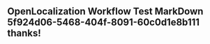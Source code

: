 <properties
ms.topic="hero-topic"
ms.test1="hero-topic"
ms.test2="test"/>

## OpenLocalization Workflow Test MarkDown 5f924d06-5468-404f-8091-60c0d1e8b111 thanks!
